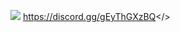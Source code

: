 ![](https://cdn.discordapp.com/attachments/1127744068693282877/1134354044253650964/MOTD-MORDHAU-5.png)                                                                              <a id="Serveur discord Multi Gaming français - Rejoins nous !">https://discord.gg/gEyThGXzBQ</>
